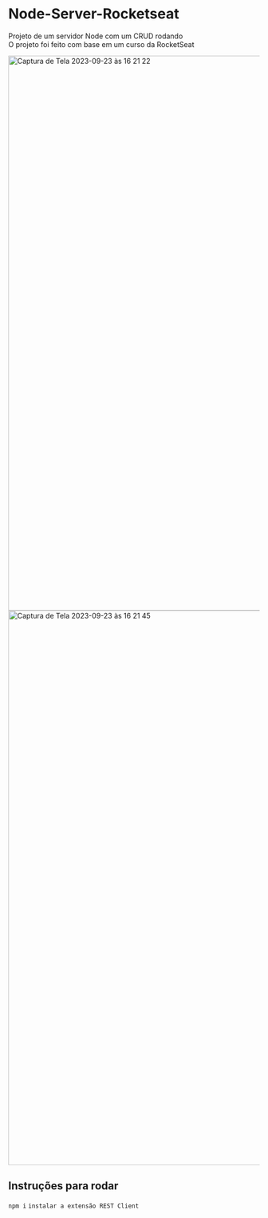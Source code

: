 # Node-Server-Rocketseat

Projeto de um servidor Node com um CRUD rodando
</br>
O projeto foi feito com base em um curso da RocketSeat
</br>


<img width="1112" alt="Captura de Tela 2023-09-23 às 16 21 22" src="https://github.com/Guilherme-Benso/Node-Server-Rocketseat/assets/101438815/5203127e-dda4-498f-ba50-a0d721a55676">
<img width="1112" alt="Captura de Tela 2023-09-23 às 16 21 45" src="https://github.com/Guilherme-Benso/Node-Server-Rocketseat/assets/101438815/cab09d0e-1907-474f-88f3-f4b8c86e0711">

## Instruções para rodar
`npm i`
`instalar a extensão REST Client`
